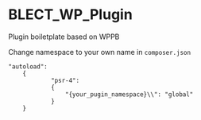 # BLECT_WP_Plugin
Plugin boiletplate based on WPPB

Change namespace to your own name in `composer.json`
```
"autoload":
	{
			"psr-4":
			{
				"{your_pugin_namespace}\\": "global"
			}
	}
```

